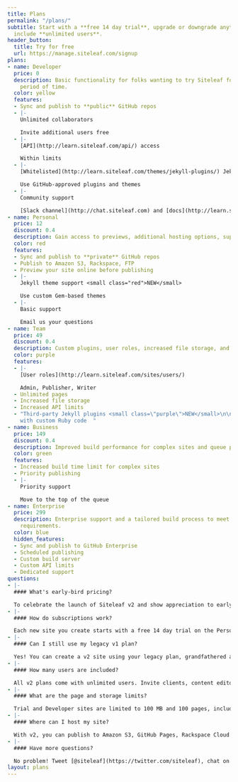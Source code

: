 ```yaml
---
title: Plans
permalink: "/plans/"
subtitle: Start with a **free 14 day trial**, upgrade or downgrade anytime. All plans
  include **unlimited users**.
header_button:
  title: Try for free
  url: https://manage.siteleaf.com/signup
plans:
- name: Developer
  price: 0
  description: Basic functionality for folks wanting to try Siteleaf for an unlimited
    period of time.
  color: yellow
  features:
  - Sync and publish to **public** GitHub repos
  - |-
    Unlimited collaborators

    Invite additional users free
  - |-
    [API](http://learn.siteleaf.com/api/) access

    Within limits
  - |-
    [Whitelisted](http://learn.siteleaf.com/themes/jekyll-plugins/) Jekyll plugins

    Use GitHub-approved plugins and themes
  - |-
    Community support

    [Slack channel](http://chat.siteleaf.com) and [docs](http://learn.siteleaf.com)
- name: Personal
  price: 12
  discount: 0.4
  description: Gain access to previews, additional hosting options, support, and more.
  color: red
  features:
  - Sync and publish to **private** GitHub repos
  - Publish to Amazon S3, Rackspace, FTP
  - Preview your site online before publishing
  - |-
    Jekyll theme support <small class="red">NEW</small>

    Use custom Gem-based themes
  - |-
    Basic support

    Email us your questions
- name: Team
  price: 49
  discount: 0.4
  description: Custom plugins, user roles, increased file storage, and unlimited pages.
  color: purple
  features:
  - |-
    [User roles](http://learn.siteleaf.com/sites/users/)

    Admin, Publisher, Writer
  - Unlimited pages
  - Increased file storage
  - Increased API limits
  - "Third-party Jekyll plugins <small class=\"purple\">NEW</small>\n\nBuild sites
    with custom Ruby code  "
- name: Business
  price: 149
  discount: 0.4
  description: Improved build performance for complex sites and queue priority.
  color: green
  features:
  - Increased build time limit for complex sites
  - Priority publishing
  - |-
    Priority support

    Move to the top of the queue
- name: Enterprise
  price: 299
  description: Enterprise support and a tailored build process to meet your site’s
    requirements.
  color: blue
  hidden_features:
  - Sync and publish to GitHub Enterprise
  - Scheduled publishing
  - Custom build server
  - Custom API limits
  - Dedicated support
questions:
- |-
  #### What's early-bird pricing?

  To celebrate the launch of Siteleaf v2 and show appreciation to early adopters, we're offering a deal on our site plans. Sign up while we have early-bird pricing to lock in the price.
- |-
  #### How do subscriptions work?

  Each new site you create starts with a free 14 day trial on the Personal plan, no credit card required. At the end of your trial, you'll be prompted to select a plan. You can upgrade or downgrade at any time and your next month's bill will be prorated. Sites are billed monthly.
- |-
  #### Can I still use my legacy v1 plan?

  Yes! You can create a v2 site using your legacy plan, grandfathered at its current price. Legacy plans are held to its original user and site limits, and do not include advanced features like third-party Jekyll plugins. You can upgrade to a v2 plan at any time from your site’s settings page and cancel your legacy plan from your account page. You can also add v2 sites on top of your legacy plan if you hit your limit.
- |-
  #### How many users are included?

  All v2 plans come with unlimited users. Invite clients, content editors, and collaborators at no extra cost. Upgrade to the Team (or higher) plan to take advantage of [user roles](http://learn.siteleaf.com/sites/users/) for admins, publishers, and writers. For those on a legacy plan, user limits may apply (see your account page for details).
- |-
  #### What are the page and storage limits?

  Trial and Developer sites are limited to 100 MB and 100 pages, including posts and documents. Personal sites are limited to 500 MB and 500 pages. All other plans, including legacy plans, come with 1 GB of storage and unlimited pages.
- |-
  #### Where can I host my site?

  With v2, you can publish to Amazon S3, GitHub Pages, Rackspace Cloud Files, or any host that supports FTP or FTPS (Digital Ocean, Media Temple,  Dreamhost, GoDaddy, etc). Unlike v1, we no longer offer built-in Siteleaf Hosting. We decided to focus our efforts on being the best CMS and let others be the best hosting company.
- |-
  #### Have more questions?

  No problem! Tweet [@siteleaf](https://twitter.com/siteleaf), chat on [Slack](http://chat.siteleaf.com), or [email us](mailto:billing@siteleaf.com?subject=Question%20about%20your%20plans).
layout: plans
---
```


